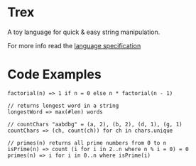 # Trex

A toy language for quick & easy string manipulation.

For more info read the [language specification](docs/trex-spec.md)

# Code Examples


```
factorial(n) => 1 if n = 0 else n * factorial(n - 1)
```

```
// returns longest word in a string
longestWord => max(#len) words
```

```
// countChars "aabdbg" = (a, 2), (b, 2), (d, 1), (g, 1) 
countChars => (ch, count(ch)) for ch in chars.unique
```


```
// primes(n) returns all prime numbers from 0 to n
isPrime(n) => count (i for i in 2..n where n % i = 0) = 0
primes(n) => i for i in 0..n where isPrime(i)
```

